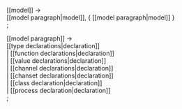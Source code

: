 [[model]] → <br />
  [[model paragraph|model]], { [[model paragraph|model]] } <br />
;

[[model paragraph]] → <br />
  [[type declarations|declaration]] <br />
| [[function declarations|declaration]] <br />
| [[value declarations|declaration]] <br />
| [[channel declarations|declaration]] <br />
| [[chanset declarations|declaration]] <br />
| [[class declaration|declaration]] <br />
| [[process declaration|declaration]] <br />
;

